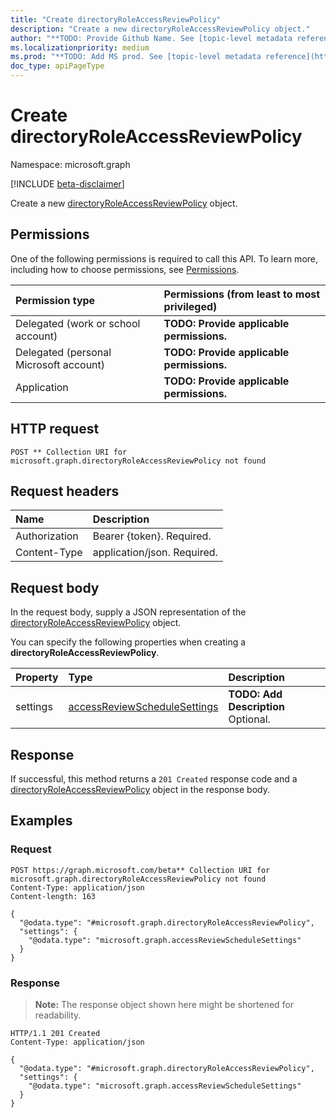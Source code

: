 ```yaml
---
title: "Create directoryRoleAccessReviewPolicy"
description: "Create a new directoryRoleAccessReviewPolicy object."
author: "**TODO: Provide Github Name. See [topic-level metadata reference](https://msgo.azurewebsites.net/add/document/guidelines/metadata.html#topic-level-metadata)**"
ms.localizationpriority: medium
ms.prod: "**TODO: Add MS prod. See [topic-level metadata reference](https://msgo.azurewebsites.net/add/document/guidelines/metadata.html#topic-level-metadata)**"
doc_type: apiPageType
---
```


# Create directoryRoleAccessReviewPolicy
Namespace: microsoft.graph

[!INCLUDE [beta-disclaimer](../../includes/beta-disclaimer.md)]

Create a new [directoryRoleAccessReviewPolicy](../resources/directoryroleaccessreviewpolicy.md) object.

## Permissions
One of the following permissions is required to call this API. To learn more, including how to choose permissions, see [Permissions](/graph/permissions-reference).

|Permission type|Permissions (from least to most privileged)|
|:---|:---|
|Delegated (work or school account)|**TODO: Provide applicable permissions.**|
|Delegated (personal Microsoft account)|**TODO: Provide applicable permissions.**|
|Application|**TODO: Provide applicable permissions.**|

## HTTP request

<!-- {
  "blockType": "ignored"
}
-->
``` http
POST ** Collection URI for microsoft.graph.directoryRoleAccessReviewPolicy not found
```

## Request headers
|Name|Description|
|:---|:---|
|Authorization|Bearer {token}. Required.|
|Content-Type|application/json. Required.|

## Request body
In the request body, supply a JSON representation of the [directoryRoleAccessReviewPolicy](../resources/directoryroleaccessreviewpolicy.md) object.

You can specify the following properties when creating a **directoryRoleAccessReviewPolicy**.

|Property|Type|Description|
|:---|:---|:---|
|settings|[accessReviewScheduleSettings](../resources/accessreviewschedulesettings.md)|**TODO: Add Description** Optional.|



## Response

If successful, this method returns a `201 Created` response code and a [directoryRoleAccessReviewPolicy](../resources/directoryroleaccessreviewpolicy.md) object in the response body.

## Examples

### Request
<!-- {
  "blockType": "request",
  "name": "create_directoryroleaccessreviewpolicy_from_"
}
-->
``` http
POST https://graph.microsoft.com/beta** Collection URI for microsoft.graph.directoryRoleAccessReviewPolicy not found
Content-Type: application/json
Content-length: 163

{
  "@odata.type": "#microsoft.graph.directoryRoleAccessReviewPolicy",
  "settings": {
    "@odata.type": "microsoft.graph.accessReviewScheduleSettings"
  }
}
```


### Response
>**Note:** The response object shown here might be shortened for readability.
<!-- {
  "blockType": "response",
  "truncated": true,
  "@odata.type": "microsoft.graph.directoryRoleAccessReviewPolicy"
}
-->
``` http
HTTP/1.1 201 Created
Content-Type: application/json

{
  "@odata.type": "#microsoft.graph.directoryRoleAccessReviewPolicy",
  "settings": {
    "@odata.type": "microsoft.graph.accessReviewScheduleSettings"
  }
}
```

